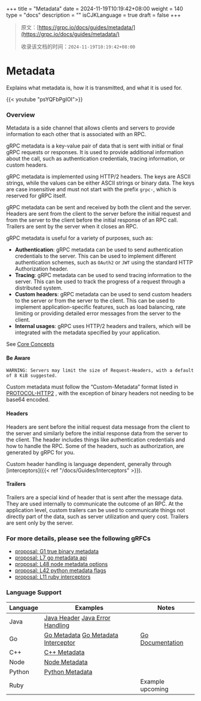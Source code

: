 +++
title = "Metadata"
date = 2024-11-19T10:19:42+08:00
weight = 140
type = "docs"
description = ""
isCJKLanguage = true
draft = false
+++

> 原文：[https://grpc.io/docs/guides/metadata/](https://grpc.io/docs/guides/metadata/)
>
> 收录该文档的时间：`2024-11-19T10:19:42+08:00`

# Metadata

Explains what metadata is, how it is transmitted, and what it is used for.



{{< youtube "psYQFbPgIOI">}}



### Overview

Metadata is a side channel that allows clients and servers to provide information to each other that is associated with an RPC.

gRPC metadata is a key-value pair of data that is sent with initial or final gRPC requests or responses. It is used to provide additional information about the call, such as authentication credentials, tracing information, or custom headers.

gRPC metadata is implemented using HTTP/2 headers. The keys are ASCII strings, while the values can be either ASCII strings or binary data. The keys are case insensitive and must not start with the prefix `grpc-`, which is reserved for gRPC itself.

gRPC metadata can be sent and received by both the client and the server. Headers are sent from the client to the server before the initial request and from the server to the client before the initial response of an RPC call. Trailers are sent by the server when it closes an RPC.

gRPC metadata is useful for a variety of purposes, such as:

- **Authentication**: gRPC metadata can be used to send authentication credentials to the server. This can be used to implement different authentication schemes, such as `OAuth2` or `JWT` using the standard HTTP Authorization header.
- **Tracing**: gRPC metadata can be used to send tracing information to the server. This can be used to track the progress of a request through a distributed system.
- **Custom headers**: gRPC metadata can be used to send custom headers to the server or from the server to the client. This can be used to implement application-specific features, such as load balancing, rate limiting or providing detailed error messages from the server to the client.
- **Internal usages**: gRPC uses HTTP/2 headers and trailers, which will be integrated with the metadata specified by your application.

See [Core Concepts](https://grpc.io/docs/what-is-grpc/core-concepts/#metadata)

#### Be Aware

```
WARNING: Servers may limit the size of Request-Headers, with a default of 8 KiB suggested.
```

Custom metadata must follow the “Custom-Metadata” format listed in [PROTOCOL-HTTP2](https://github.com/grpc/grpc/blob/master/doc/PROTOCOL-HTTP2.md) , with the exception of binary headers not needing to be base64 encoded.

#### Headers

Headers are sent before the initial request data message from the client to the server and similarly before the initial response data from the server to the client. The header includes things like authentication credentials and how to handle the RPC. Some of the headers, such as authorization, are generated by gRPC for you.

Custom header handling is language dependent, generally through [interceptors]({{< ref "/docs/Guides/Interceptors" >}}).

#### Trailers

Trailers are a special kind of header that is sent after the message data. They are used internally to communicate the outcome of an RPC. At the application level, custom trailers can be used to communicate things not directly part of the data, such as server utilization and query cost. Trailers are sent only by the server.

### For more details, please see the following gRFCs

- [proposal: G1 true binary metadata](https://github.com/grpc/proposal/blob/7c05212d14f4abef5f74f71695f95ba8dd3f7dd3/G1-true-binary-metadata.md)
- [proposal: L7 go metadata api](https://github.com/grpc/proposal/blob/7c05212d14f4abef5f74f71695f95ba8dd3f7dd3/L7-go-metadata-api.md)
- [proposal: L48 node metadata options](https://github.com/grpc/proposal/blob/7c05212d14f4abef5f74f71695f95ba8dd3f7dd3/L48-node-metadata-options.md)
- [proposal: L42 python metadata flags](https://github.com/grpc/proposal/blob/7c05212d14f4abef5f74f71695f95ba8dd3f7dd3/L42-python-metadata-flags.md)
- [proposal: L11 ruby interceptors](https://github.com/grpc/proposal/blob/7c05212d14f4abef5f74f71695f95ba8dd3f7dd3/L11-ruby-interceptors.md)

### Language Support

| Language | Examples                                                     | Notes                                                        |
| -------- | ------------------------------------------------------------ | ------------------------------------------------------------ |
| Java     | [Java Header](https://github.com/grpc/grpc-java/tree/master/examples/src/main/java/io/grpc/examples/header) [Java Error Handling](https://github.com/grpc/grpc-java/tree/master/examples/src/main/java/io/grpc/examples/errorhandling) |                                                              |
| Go       | [Go Metadata](https://github.com/grpc/grpc-go/tree/master/examples/features/metadata) [Go Metadata Interceptor](https://github.com/grpc/grpc-go/tree/master/examples/features/metadata_interceptor) | [Go Documentation](https://github.com/grpc/grpc-go/blob/master/Documentation/grpc-metadata.md) |
| C++      | [C++ Metadata](https://github.com/grpc/grpc/tree/master/examples/cpp/metadata) |                                                              |
| Node     | [Node Metadata](https://github.com/grpc/grpc-node/tree/master/examples/metadata) |                                                              |
| Python   | [Python Metadata](https://github.com/grpc/grpc/tree/master/examples/python/metadata) |                                                              |
| Ruby     |                                                              | Example upcoming                                             |
